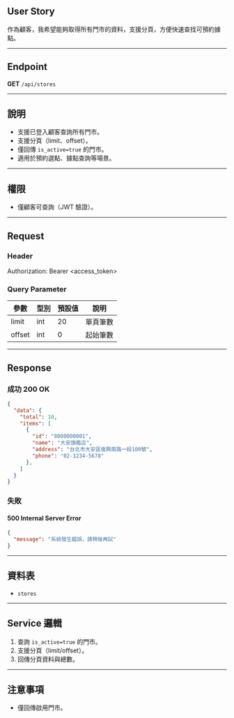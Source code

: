 ## User Story

作為顧客，我希望能夠取得所有門市的資料，支援分頁，方便快速查找可預約據點。

---

## Endpoint

**GET** `/api/stores`

---

## 說明

- 支援已登入顧客查詢所有門市。
- 支援分頁（limit、offset）。
- 僅回傳 `is_active=true` 的門市。
- 適用於預約選點、據點查詢等場景。

---

## 權限

- 僅顧客可查詢（JWT 驗證）。

---

## Request

### Header

Authorization: Bearer <access_token>

### Query Parameter

| 參數   | 型別 | 預設值 | 說明     |
| ------ | ---- | ------ | -------- |
| limit  | int  | 20     | 單頁筆數 |
| offset | int  | 0      | 起始筆數 |

---

## Response

### 成功 200 OK

```json
{
  "data": {
    "total": 10,
    "items": [
      {
        "id": "8000000001",
        "name": "大安旗艦店",
        "address": "台北市大安區復興南路一段100號",
        "phone": "02-1234-5678"
      },
    ]
  }
}
```

### 失敗

#### 500 Internal Server Error

```json
{
  "message": "系統發生錯誤，請稍後再試"
}
```

---

## 資料表

- `stores`

---

## Service 邏輯

1. 查詢 `is_active=true` 的門市。
2. 支援分頁（limit/offset）。
3. 回傳分頁資料與總數。

---

## 注意事項

- 僅回傳啟用門市。
